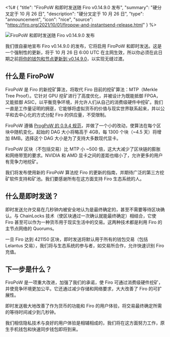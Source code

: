 <%# {
  "title": "FiroPoW 和即时发送随 Firo v0.14.9.0 发布",
  "summary": "硬分叉定于 10 月 26 日",
  "description": "硬分叉定于 10 月 26 日",
  "type": "announcement",
  "icon": "nice",
  "source": "https://firo.org/2021/10/01/firopow-and-instantsend-release.html"
} %>

![FiroPoW 和即时发送随 Firo v0.14.9.0 发布](https://firo.org/blog/assets/firopow-instantsend-release.png#size=8001x4001)

我们很自豪地宣布 Firo v0.14.9.0 的发布，它将启用 FiroPoW 和即时发送。这是一个强制性的更新，将于 10 月 26 日 6:00 UTC 在主网生效，所以你必须在此日期之前[将你的钱包和节点更新到 v0.14.9.0](https://firo.org/zh-cn/get-firo/download/)，以实现无缝过渡。

## 什么是 FiroPoW

FiroPoW 是 Firo 的新挖矿算法，将取代 Firo 目前的挖矿算法：MTP（Merkle Tree Proof）。它针对 GPU 挖矿进行了高度优化，并被设计为既能抵御 FPGA，又能抵御 ASIC，以平衡竞争环境，并允许人们从自己的消费级硬件中挖矿。我们一直是工作量证明的拥趸，它能够将虚拟货币的价值与现实世界联系起来，并以公平和去中心化的方式分配 Firo 的供应量，不受限制。

FiroPoW 遵循 [ProgPoW 的 0.9.4 规范](https://github.com/ifdefelse/ProgPOW)，并做了一个小的改动，使算法在每个区块中随机变化。起始的 DAG 大小将略高于 4GB，每 1300 个块（~4.5 天）将增加 8MB。选择这个 DAG 大小是为了支持大多数现代显卡。

FiroPoW 区块（不包括交易）比 MTP 小 ~500 倍，这大大减少了区块链的膨胀和网络带宽的要求。NVIDIA 和 AMD 显卡之间的差距也缩小了，允许更多的用户有竞争力地挖矿。

我们将发布使用新的 FiroPoW 算法挖 Firo 的更新的指南，并期待广泛的第三方挖矿软件支持和矿池。我们要感谢所有在这方面支持 Firo 生态系统的人。

## 什么是即时发送？

即时发送允许交易在几秒钟内被安全地认为是最终确定的，甚至不需要等待区块确认。与 ChainLocks 技术（使区块通过一次确认就能最终确定）相结合，它使 Firo 甚至可以作为一种货币用于现实生活中的交易。这两种技术都是利用 Firo 的主节点网络的 Quorums。

一旦 Firo 达到 421150 区块，即时发送将默认用于所有的钱包交易（包括 Lelantus 交易），我们将与生态系统的参与者，如交易所合作，允许快速识别 Firo 充值。

## 下一步是什么？

FiroPoW 是一项重大改进，加强了我们的承诺，使 Firo 可通过消费级硬件挖矿，并使竞争环境更加公平。它还通过减少存储和网络要求，大大改善了 Firo 的可扩展性。

即时发送极大地改善了作为货币的功能和 Firo 的用户体验，将交易最终确定所需的等待时间减少到几秒钟。

我们相信隐私技术与良好的用户体验是相辅相成的，我们将在这方面努力工作，原生手机钱包和快速同步钱包即将到来。
